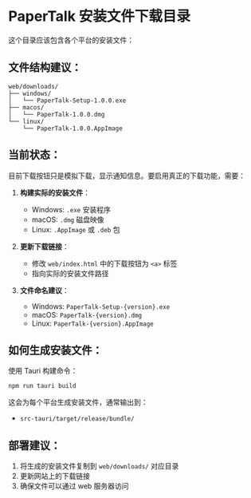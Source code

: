 # PaperTalk 安装文件下载目录

这个目录应该包含各个平台的安装文件：

## 文件结构建议：
```
web/downloads/
├── windows/
│   └── PaperTalk-Setup-1.0.0.exe
├── macos/
│   └── PaperTalk-1.0.0.dmg
└── linux/
    └── PaperTalk-1.0.0.AppImage
```

## 当前状态：
目前下载按钮只是模拟下载，显示通知信息。要启用真正的下载功能，需要：

1. **构建实际的安装文件**：
   - Windows: `.exe` 安装程序
   - macOS: `.dmg` 磁盘映像
   - Linux: `.AppImage` 或 `.deb` 包

2. **更新下载链接**：
   - 修改 `web/index.html` 中的下载按钮为 `<a>` 标签
   - 指向实际的安装文件路径

3. **文件命名建议**：
   - Windows: `PaperTalk-Setup-{version}.exe`
   - macOS: `PaperTalk-{version}.dmg`
   - Linux: `PaperTalk-{version}.AppImage`

## 如何生成安装文件：
使用 Tauri 构建命令：
```bash
npm run tauri build
```

这会为每个平台生成安装文件，通常输出到：
- `src-tauri/target/release/bundle/`

## 部署建议：
1. 将生成的安装文件复制到 `web/downloads/` 对应目录
2. 更新网站上的下载链接
3. 确保文件可以通过 web 服务器访问
